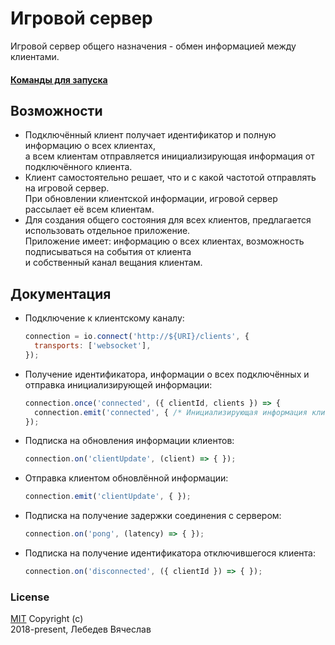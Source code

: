 # Игровой сервер
Игровой сервер общего назначения - обмен информацией между клиентами.

#### [Команды для запуска](commands.md)

## Возможности
* Подключённый клиент получает идентификатор и полную информацию о всех клиентах,  
  а всем клиентам отправляется инициализирующая информация от подключённого клиента.
* Клиент самостоятельно решает, что и с какой частотой отправлять на игровой сервер.  
  При обновлении клиентской информации, игровой сервер рассылает её всем клиентам.
* Для создания общего состояния для всех клиентов, предлагается использовать отдельное приложение.  
  Приложение имеет: информацию о всех клиентах, возможность подписываться на события от клиента  
  и собственный канал вещания клиентам.

## Документация
* Подключение к клиентскому каналу:
  ```js
  connection = io.connect('http://${URI}/clients', {
    transports: ['websocket'],
  });
  ```

* Получение идентификатора, информации о всех подключённых и отправка инициализирующей информации:
  ```js
  connection.once('connected', ({ clientId, clients }) => {
    connection.emit('connected', { /* Инициализирующая информация клиента. */ });
  });
  ```

* Подписка на обновления информации клиентов:
  ```js
  connection.on('clientUpdate', (client) => { });
  ```

* Отправка клиентом обновлённой информации:
  ```js
  connection.emit('clientUpdate', { });
  ```

* Подписка на получение задержки соединения с сервером:
  ```js
  connection.on('pong', (latency) => { });
  ```

* Подписка на получение идентификатора отключившегося клиента:
  ```js
  connection.on('disconnected', ({ clientId }) => { });
  ```

### License
[MIT](LICENSE) Copyright (c)  
2018-present, Лебедев Вячеслав
